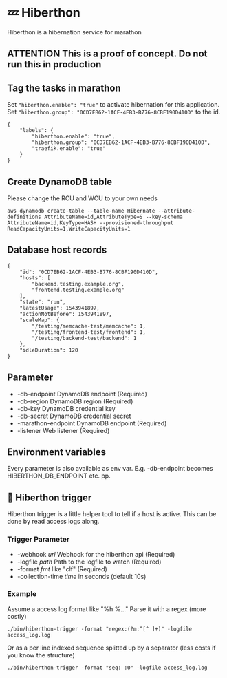 # :zzz: Hiberthon

Hiberthon is a hibernation service for marathon

## ATTENTION This is a proof of concept. Do not run this in production

## Tag the tasks in marathon

Set ```"hiberthon.enable": "true"``` to activate hibernation for this application. Set ```"hiberthon.group": "0CD7EB62-1ACF-4EB3-B776-8CBF190D410D"``` to the id.

    {
        "labels": {
            "hiberthon.enable": "true",
            "hiberthon.group": "0CD7EB62-1ACF-4EB3-B776-8CBF190D410D",
            "traefik.enable": "true"
        }
    }

## Create DynamoDB table

Please change the RCU and WCU to your own needs

    aws dynamodb create-table --table-name Hibernate --attribute-definitions AttributeName=id,AttributeType=S --key-schema AttributeName=id,KeyType=HASH --provisioned-throughput ReadCapacityUnits=1,WriteCapacityUnits=1

## Database host records

    {
        "id": "0CD7EB62-1ACF-4EB3-B776-8CBF190D410D",
        "hosts": [
            "backend.testing.example.org",
            "frontend.testing.example.org"
        ],
        "state": "run",
        "latestUsage": 1543941897,
        "actionNotBefore": 1543941897,
        "scaleMap": {
            "/testing/memcache-test/memcache": 1,
            "/testing/frontend-test/frontend": 1,
            "/testing/backend-test/backend": 1
        },
        "idleDuration": 120
    }

## Parameter

* -db-endpoint DynamoDB endpoint (Required)
* -db-region DynamoDB region (Required)
* -db-key DynamoDB credential key
* -db-secret DynamoDB credential secret
* -marathon-endpoint DynamoDB endpoint (Required)
* -listener Web listener (Required)

## Environment variables

Every parameter is also available as env var. E.g. -db-endpoint becomes HIBERTHON_DB_ENDPOINT etc. pp.

## :punch: Hiberthon trigger

Hiberthon trigger is a little helper tool to tell if a host is active. This can be done by read access logs along.

### Trigger Parameter

* -webhook *url* Webhook for the hiberthon api (Required)
* -logfile *path* Path to the logfile to watch (Required)
* -format *fmt* like "clf" (Required)
* -collection-time *time* in seconds (default 10s)

### Example

Assume a access log format like "%h %..."
Parse it with a regex (more costly)

    ./bin/hiberthon-trigger -format "regex:(?m:^[^ ]+)" -logfile access_log.log

Or as a per line indexed sequence splitted up by a separator (less costs if you know the structure)

    ./bin/hiberthon-trigger -format "seq: :0" -logfile access_log.log
